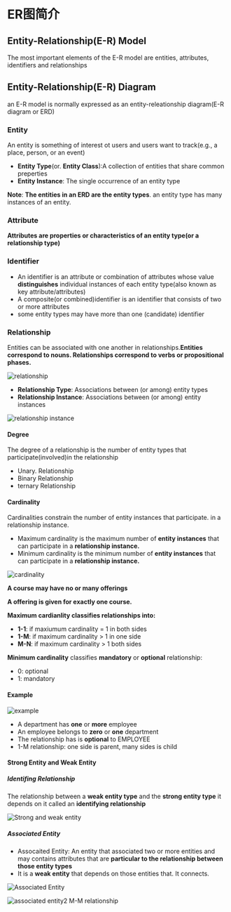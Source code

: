 # ER图简介

## Entity-Relationship(E-R) Model

The most important elements of the E-R model are entities, attributes, identifiers and relationships

## Entity-Relationship(E-R) Diagram

an E-R model is normally expressed as an entity-releationship diagram(E-R diagram or ERD)

### Entity

An entity is something of interest ot users and users want to track(e.g., a place, person, or an event)

- **Entity Type**(or. **Entity Class**):A collection of entities that share common preperties
- **Entity Instance**: The single occurrence of an entity type

**Note**: **The entities in an ERD are the entity types**. an entity type has many instances of an entity.

### Attribute

**Attributes are properties or characteristics of an entity type(or a relationship type)**

### Identifier

- An identifier is an attribute or combination of attributes whose value **distinguishes** individual instances of each entity type(also known as key attribute/attributes)
- A composite(or combined)identifier is an identifier that consists of two or more attributes
- some entity types may have more than one (candidate) identifier

### Relationship

Entities can be associated with one another in relationships.**Entities correspond to nouns. Relationships correspond to verbs or propositional phases.**

![relationship](https://blog-1300663127.cos.ap-shanghai.myqcloud.com/BackEnd_Notes/database/relationship.png)

- **Relationship Type**: Associations between (or among) entity types
- **Relationship Instance**: Associations between (or among) entity instances

![relationship instance](https://blog-1300663127.cos.ap-shanghai.myqcloud.com/BackEnd_Notes/database/relationship2.png)

#### Degree

The degree of a relationship is the number of entity types that participate(involved)in the relationship

- Unary. Relationship
- Binary Relationship
- ternary Relationship

#### Cardinality

Cardinalities constrain the number of entity instances that participate. in a relationship instance.

- Maximum cardinality is the maximum number of **entity instances** that can participate in a **relationship instance.**
- Minimum cardinality is the minimum number of **entity instances** that can participate in a **relationship instance.**

![cardinality](https://blog-1300663127.cos.ap-shanghai.myqcloud.com/BackEnd_Notes/database/cardinality.png)

**A course may have no or many offerings**

**A offering is given for exactly one course.**

**Maximum cardianlity classifies relationships into:**

- **1-1**: if maxiumum cardinality = 1 in both sides
- **1-M**: if maximum cardinality  > 1 in one side
- **M-N**: if maximum cardinality > 1 both sides

**Minimum cardinality** classifies **mandatory** or **optional** relationship:

- 0: optional
- 1: mandatory

#### Example

![example](https://blog-1300663127.cos.ap-shanghai.myqcloud.com/BackEnd_Notes/database/exampleER.png)

- A department has **one** or **more** employee
- An employee belongs to **zero** or **one** department 
- The relationship has is **optional** to EMPLOYEE
- 1-M relationship: one side is parent, many sides is child

#### Strong Entity and Weak Entity

##### Identifing Relationship

The relationship between a **weak entity type** and the **strong entity type** it depends on it called an **identifying relationship**

![Strong and weak entity](https://blog-1300663127.cos.ap-shanghai.myqcloud.com/BackEnd_Notes/database/strong_entity.png)

##### Associated Entity

- Assocaited Entity: An entity that associated two or more entities and may contains attributes that are **particular to the relationship between those entity types**
- It is a **weak entity** that depends on those entities that. It connects.

![Associated Entity](https://blog-1300663127.cos.ap-shanghai.myqcloud.com/BackEnd_Notes/database/associated_entity1.png)

![associated entity2 M-M relationship](https://blog-1300663127.cos.ap-shanghai.myqcloud.com/BackEnd_Notes/database/associated_entity2.png)

